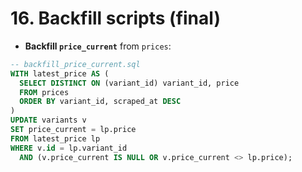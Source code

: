 # 16. Backfill scripts (final)

* **Backfill `price_current`** from `prices`:

```sql
-- backfill_price_current.sql
WITH latest_price AS (
  SELECT DISTINCT ON (variant_id) variant_id, price
  FROM prices
  ORDER BY variant_id, scraped_at DESC
)
UPDATE variants v
SET price_current = lp.price
FROM latest_price lp
WHERE v.id = lp.variant_id
  AND (v.price_current IS NULL OR v.price_current <> lp.price);
```
